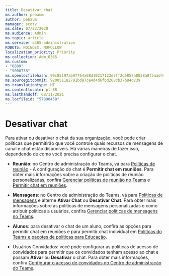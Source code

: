 ```yaml
---
title: Desativar chat
ms.author: pebaum
author: pebaum
manager: scotv
ms.date: 07/23/2020
ms.audience: Admin
ms.topic: article
ms.service: o365-administration
ROBOTS: NOINDEX, NOFOLLOW
localization_priority: Priority
ms.collection: Adm_O365
ms.custom:
- "6889"
- "9000738"
ms.openlocfilehash: 90c85197ab97764a68d10217123d7ff2d5857a8038a8f5aad44c0992063e4ef8
ms.sourcegitcommit: 920051182781bd97ce4d4d6fbd268cb37b84d239
ms.translationtype: HT
ms.contentlocale: pt-BR
ms.lasthandoff: 08/11/2021
ms.locfileid: "57890458"
---
```

# <a name="disable-chat"></a>Desativar chat

Para ativar ou desativar o chat da sua organização, você pode criar políticas que permitirão que você controle quais recursos de mensagens de canal e chat estão disponíveis. Há várias maneiras de fazer isso, dependendo de como você precisa configurar o chat.

- **Reunião**: no Centro de administração do Teams, vá para [Políticas de reunião](https://admin.teams.microsoft.com/) - A configuração do chat é **Permitir chat em reuniões**. Para obter mais informações sobre a criação de políticas de reunião personalizadas, confira [Gerenciar políticas de reunião no Teams](https://docs.microsoft.com/microsoftteams/meeting-policies-in-teams) e [Permitir chat em reuniões](https://docs.microsoft.com/microsoftteams/meeting-policies-in-teams#allow-chat-in-meetings).

- **Mensagens**: no Centro de administração do Teams, vá para [Políticas de mensagens](https://admin.teams.microsoft.com/) e alterne **Ativar Chat** ou **Desativar Chat**. Para obter mais informações sobre as políticas de mensagens personalizadas e como atribuir políticas a usuários, confira [Gerenciar políticas de mensagens no Teams](https://docs.microsoft.com/microsoftteams/messaging-policies-in-teams).

- **Alunos**: para desativar o chat de um aluno, confira as opções para permitir chat em reuniões e para permitir chat individual em [Políticas do Teams e pacotes de políticas para Educação](https://docs.microsoft.com/microsoftteams/policy-packages-edu).

- Usuários Convidados: você pode configurar as políticas de acesso de convidados para permitir que os convidados tenham acesso ao chat e possam **Ativar** ou **Desativar** o chat. Para obter mais informações, confira [Configurar o acesso de convidados no Centro de administração do Teams](https://docs.microsoft.com/microsoftteams/set-up-guests#configure-guest-access-in-the-teams-admin-center).




